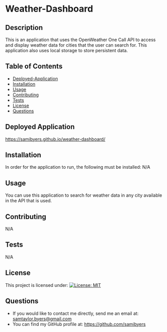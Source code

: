   # Weather-Dashboard
  ## Description 
  This is an application that uses the OpenWeather One Call API to access and display weather data for cities that the user can search for. This application also uses local storage to store persistent data.
  ## Table of Contents 
  * [Deployed-Application](#deployed-application)
  * [Installation](#installation)
  * [Usage](#usage)
  * [Contributing](#contributing)
  * [Tests](#tests)
  * [License](#license)
  * [Questions](#questions)
  ## Deployed Application
  https://samibyers.github.io/weather-dashboard/
  ## Installation 
  In order for the application to run, the following must be installed: N/A
  ## Usage 
  You can use this application to search for weather data in any city available in the API that is used.
  ## Contributing 
  N/A
  ## Tests 
  N/A
  ## License 
  This project is licensed under: [![License: MIT](https://img.shields.io/badge/License-MIT-yellow.svg)](https://opensource.org/licenses/MIT)
  ## Questions 
  * If you would like to contact me directly, send me an email at: samtaylor.byers@gmail.com
  * You can find my GitHub profile at: https://github.com/samibyers
